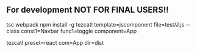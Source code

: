 ## For development NOT FOR FINAL USERS!! ##

tsc
webpack
npm install -g
tezcatl template=jscomponent file=test/J.js --class const1=Navbar func1=toggle component=App

tezcatl preset=react com=App dir=dist
